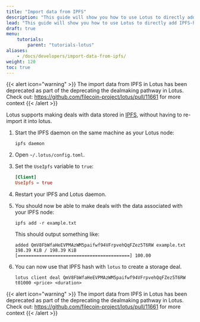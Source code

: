 ```yaml
---
title: "Import data from IPFS"
description: "This guide will show you how to use Lotus to directly add IPFS-hosted data to the Filecoin network."
lead: "This guide will show you how to use Lotus to directly add IPFS-hosted data to the Filecoin network."
draft: true
menu:
    tutorials:
        parent: "tutorials-lotus"
aliases:
    - /docs/developers/import-data-from-ipfs/
weight: 120
toc: true
---
```


{{< alert icon="warning" >}}
The import data from IPFS in Lotus has been deprecated as part of the deprecating the dealmaking pathway in Lotus. Check out: https://github.com/filecoin-project/lotus/pull/11661 for more context
{{< /alert >}}

Lotus supports making deals with data stored in [IPFS](https://ipfs.tech), without having to re-import it into lotus. 

1. Start the IPFS daemon on the same machine as your Lotus node:

    ```shell
    ipfs daemon
    ```

1. Open `~/.lotus/config.toml`.
1. Set the `UseIpfs` variable to `true`:

    ```toml
    [Client]
    UseIpfs = true
    ```

1. Restart your IPFS and Lotus daemon.
1. You should now be able to make deals with the data associated with your IPFS node:

    ```shell
    ipfs add -r example.txt
    ```

    This should output something like:

    ```shell
    added QmV8FbWfaHeEVPMAzWM5paifwf94VFrpvehQqFZez5T6RW example.txt
    198.39 KiB / 198.39 KiB [==========================================] 100.00
    ```

1. You can now use that IPFS hash with `lotus` to create a storage deal.

    ```shell
    lotus client deal QmV8FbWfaHeEVPMAzWM5paifwf94VFrpvehQqFZez5T6RW t01000 <price> <duration>
    ```

{{< alert icon="warning" >}}
The import data from IPFS in Lotus has been deprecated as part of the deprecating the dealmaking pathway in Lotus. Check out: https://github.com/filecoin-project/lotus/pull/11661 for more context
{{< /alert >}}